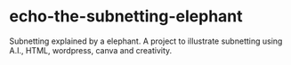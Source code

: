 # echo-the-subnetting-elephant
Subnetting explained by a elephant. A project to illustrate subnetting using A.I., HTML, wordpress, canva and creativity.
